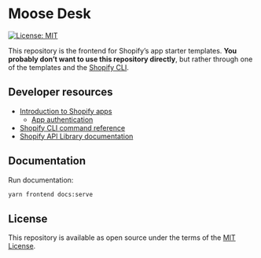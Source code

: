 # Moose Desk

[![License: MIT](https://img.shields.io/badge/License-MIT-green.svg)](LICENSE.md)

This repository is the frontend for Shopify’s app starter templates. **You probably don’t want to use this repository directly**, but rather through one of the templates and the [Shopify CLI](https://github.com/Shopify/shopify-cli).

## Developer resources

- [Introduction to Shopify apps](https://shopify.dev/apps/getting-started)
  - [App authentication](https://shopify.dev/apps/auth)
- [Shopify CLI command reference](https://shopify.dev/apps/tools/cli/app)
- [Shopify API Library documentation](https://github.com/Shopify/shopify-node-api/tree/main/docs)

## Documentation

Run documentation:

```sh
yarn frontend docs:serve
```

## License

This repository is available as open source under the terms of the [MIT License](https://opensource.org/licenses/MIT).
